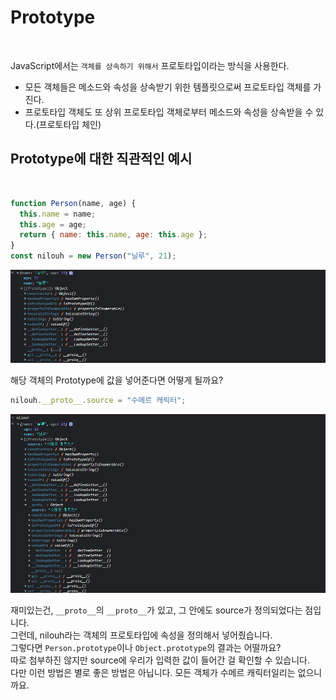 # Prototype

<br />

JavaScript에서는 `객체를 상속하기 위해서` 프로토타입이라는 방식을 사용한다.  
* 모든 객체들은 메소드와 속성을 상속받기 위한 템플릿으로써 프로토타입 객체를 가진다.
* 프로토타입 객체도 또 상위 프로토타입 객체로부터 메소드와 속성을 상속받을 수 있다.(프로토타입 체인)


## Prototype에 대한 직관적인 예시

<br />

```javascript
function Person(name, age) {
  this.name = name;
  this.age = age;
  return { name: this.name, age: this.age };
}
const nilouh = new Person("닐루", 21);
```

<img src="../images/prototype_1.png" alt="prototype">

해당 객체의 Prototype에 값을 넣어준다면 어떻게 될까요?  
```javascript
nilouh.__proto__.source = "수메르 캐릭터";
```

<img src="../images/prototype_2.png" alt="prototype">

재미있는건, `__proto__`의 `__proto__`가 있고, 그 안에도 source가 정의되었다는 점입니다.  
그런데, nilouh라는 객체의 프로토타입에 속성을 정의해서 넣어줬습니다.  
그렇다면 `Person.prototype`이나 `Object.prototype`의 결과는 어떨까요?  
따로 첨부하진 않지만 source에 우리가 입력한 값이 들어간 걸 확인할 수 있습니다.  
다만 이런 방법은 별로 좋은 방법은 아닙니다. 모든 객체가 수메르 캐릭터일리는 없으니까요.